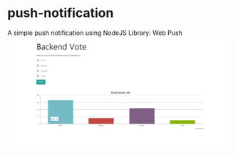 # push-notification

A simple push notification using NodeJS Library: Web Push
![alt text](https://github.com/JuneAlSi/Real-Time-Polling-App/blob/master/polling.JPG)
